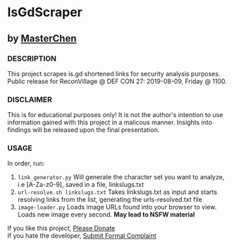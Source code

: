 # IsGdScraper
## by [MasterChen](https://twitter.com/chenb0x)

### DESCRIPTION
This project scrapes is.gd shortened links for security analysis purposes.
Public release for ReconVillage @ DEF CON 27: 2019-08-09, Friday @ 1100. 

### DISCLAIMER
This is for educational purposes only! It is not the author's intention to use information gained with this project in a malicous manner. Insights into findings will be released upon the final presentation.

### USAGE
In order, run:
1. `link_generator.py` Will generate the character set you want to analyze, i.e [A-Za-z0-9], saved in a file, linkslugs.txt
2. `url-resolve.sh linkslugs.txt` Takes linkslugs.txt as input and starts resolving links from the list, generating the urls-resolved.txt file
3. `image-loader.py` Loads image URLs found into your browser to view. Loads new image every second. **May lead to NSFW material**


If you like this project, [Please Donate](https://www.paypal.com/paypalme2/chenb0x)      
If you hate the developer, [Submit Formal Complaint](https://www.youtube.com/watch?v=zHU2RlSCdxU)

